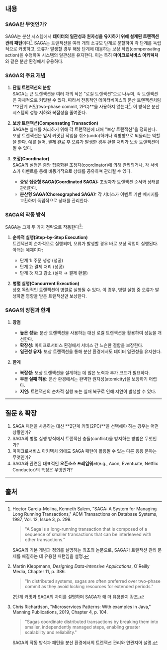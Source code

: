 ## 내용

### SAGA란 무엇인가?

SAGA는 분산 시스템에서 **데이터의 일관성과 원자성을 유지하기 위해 설계된 트랜잭션 관리 패턴**이다[^1]. SAGA는 트랜잭션을 여러 개의 소규모 단계로 분할하여 각 단계를 독립적으로 커밋하고, 오류가 발생할 경우 해당 단계에 대응하는 보상 작업(compensating action)을 수행하여 시스템의 일관성을 유지한다. 이는 특히 **마이크로서비스 아키텍처**와 같은 분산 환경에서 유용하다.

### SAGA의 주요 개념

1. **단일 트랜잭션의 분할**  
   SAGA는 큰 트랜잭션을 여러 개의 작은 "로컬 트랜잭션"으로 나누며, 각 트랜잭션은 자체적으로 커밋될 수 있다. 따라서 전통적인 데이터베이스의 분산 트랜잭션처럼 **2단계 커밋(two-phase commit, 2PC)**을 사용하지 않는다[^2]. 이 방식은 분산 시스템의 성능 저하와 복잡성을 줄여준다.

2. **보상 트랜잭션(Compensating Transaction)**  
   SAGA는 실패를 처리하기 위해 각 트랜잭션에 대해 "보상 트랜잭션"을 정의한다. 보상 트랜잭션은 앞서 커밋된 작업을 취소(undo)하거나 역방향으로 되돌리는 역할을 한다. 예를 들어, 결제 완료 후 오류가 발생한 경우 환불 처리가 보상 트랜잭션이 될 수 있다.

3. **조정(Coordinator)**  
   SAGA의 실행은 중앙 집중화된 조정자(coordinator)에 의해 관리되거나, 각 서비스가 이벤트를 통해 비동기적으로 상태를 공유하며 관리될 수 있다.  
   - **중앙 집중형 SAGA(Coordinated SAGA):** 조정자가 트랜잭션 순서와 상태를 관리한다.  
   - **분산형 SAGA(Choreographed SAGA):** 각 서비스가 이벤트 기반 메시지를 교환하며 독립적으로 상태를 관리한다.

### SAGA의 작동 방식

SAGA는 크게 두 가지 전략으로 작동한다[^3]:

1. **순차적 실행(Step-by-Step Execution)**  
   트랜잭션이 순차적으로 실행되며, 오류가 발생할 경우 바로 보상 작업이 실행된다. 아래는 예제이다:
   - 단계 1: 주문 생성 (성공)  
   - 단계 2: 결제 처리 (성공)  
   - 단계 3: 재고 감소 (실패 → 결제 환불)  

2. **병렬 실행(Concurrent Execution)**  
   상호 독립적인 트랜잭션이 병렬로 실행될 수 있다. 이 경우, 병렬 실행 중 오류가 발생하면 영향을 받은 트랜잭션만 보상한다.

### SAGA의 장점과 한계

1. **장점**  
   - **높은 성능:** 분산 트랜잭션을 사용하는 대신 로컬 트랜잭션을 활용하여 성능을 개선한다.  
   - **확장성:** 마이크로서비스 환경에서 서비스 간 느슨한 결합을 보장한다.  
   - **일관성 유지:** 보상 트랜잭션을 통해 분산 환경에서도 데이터 일관성을 유지한다.

2. **한계**  
   - **복잡성:** 보상 트랜잭션을 설계하는 데 많은 노력과 추가 코드가 필요하다.  
   - **부분 실패 허용:** 분산 환경에서는 완벽한 원자성(atomicity)을 보장하기 어렵다.  
   - **지연:** 트랜잭션의 순차적 실행 또는 실패 복구로 인해 지연이 발생할 수 있다.

---

## 질문 & 확장

1. SAGA 패턴을 사용하는 대신 **2단계 커밋(2PC)**을 선택해야 하는 경우는 어떤 상황인가?  
2. SAGA의 병렬 실행 방식에서 트랜잭션 충돌(conflict)을 방지하는 방법은 무엇인가?  
3. 마이크로서비스 아키텍처 외에도 SAGA 패턴이 활용될 수 있는 다른 응용 분야는 무엇인가?  
4. SAGA와 관련된 대표적인 **오픈소스 프레임워크**(e.g., Axon, Eventuate, Netflix Conductor)의 특징은 무엇인가?  

---

## 출처

[^1]: Hector Garcia-Molina, Kenneth Salem, "SAGA: A System for Managing Long Running Transactions," ACM Transactions on Database Systems, 1987, Vol. 12, Issue 3, p. 299.  

    > "A Saga is a long-running transaction that is composed of a sequence of smaller transactions that can be interleaved with other transactions."  

    SAGA의 기본 개념과 정의를 설명하는 최초의 논문으로, SAGA가 트랜잭션 관리 문제를 해결하는 데 유용한 패턴임을 설명.

[^2]: Martin Kleppmann, *Designing Data-Intensive Applications*, O'Reilly Media, Chapter 11, p. 386.  

    > "In distributed systems, sagas are often preferred over two-phase commit as they avoid locking resources for extended periods."  

    2단계 커밋과 SAGA의 차이를 설명하며 SAGA가 왜 더 유용한지 강조.

[^3]: Chris Richardson, "Microservices Patterns: With examples in Java," Manning Publications, 2019, Chapter 4, p. 104.  

    > "Sagas coordinate distributed transactions by breaking them into smaller, independently managed steps, enabling greater scalability and reliability."  

    SAGA의 작동 방식과 패턴을 분산 환경에서의 트랜잭션 관리와 연관지어 설명.  
